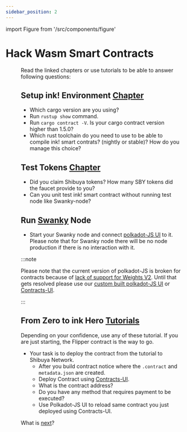 ```yaml
---
sidebar_position: 2
---
```


import Figure from '/src/components/figure'

# Hack Wasm Smart Contracts

<Figure src={require('/docs/build/img/gradient4.jpg').default } width="100%" />

Read the linked chapters or use tutorials to be able to answer following questions:

## Setup ink! Environment [Chapter](/docs/build/build-on-layer-1/environment/ink_environment.md)

* Which cargo version are you using?
* Run `rustup show` command.
* Run `cargo contract -V`. Is your cargo contract version higher than 1.5.0?
* Which rust toolchain do you need to use to be able to compile ink! smart contrats? (nightly or stable)? How do you manage this choice?

## Test Tokens [Chapter](/docs/build/build-on-layer-1/environment/faucet.md)
* Did you claim Shibuya tokens? How many SBY tokens did the faucet provide to you?
* Can you unit test ink! smart contract without running test node like Swanky-node?

## Run [Swanky](https://github.com/AstarNetwork/swanky-node) Node
* Start your Swanky node and connect [polkadot-JS UI](https://polkadot.js.org/apps/?rpc=ws%3A%2F%2F127.0.0.1%3A9944#/explorer) to it. Please note that for Swanky node there will be no node production if there is no interaction with it. 

:::note

Please note that the current version of polkadot-JS is broken for contracts because of [lack of support for Weights V2](https://github.com/polkadot-js/apps/issues/8364). Until that gets resolved please use our [custom built polkadot-JS UI](https://polkadotjs-apps.web.app/#/explorer) or [Contracts-UI](https://contracts-ui.substrate.io/).

:::

## From Zero to ink Hero [Tutorials](/docs/build/builder-guides/layer-1/wasm/flipper-contract/flipper.md)
Depending on your confidence, use any of these tutorial. If you are just starting, the Flipper contract is the way to go.
* Your task is to deploy the contract from the tutorial to Shibuya Network.
  * After you build contract notice where the `.contract` and `metadata.json` are created.
  * Deploy Contract using [Contracts-UI](https://contracts-ui.substrate.io/).
  * What is the contract address?
  * Do you have any method that requires payment to be executed?
  * Use Polkadot-JS UI to reload same contract you just deployed using Contracts-UI.


What is [next](/docs/build/builder-guides/layer-1/evm/hacking/next.md)? 
